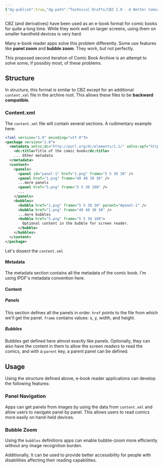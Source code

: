 ```yaml
---
{"dg-publish":true,"dg-path":"Technical Drafts/CBZ 2.0 - A Better Comic Book Archive.md","permalink":"/technical-drafts/cbz-2-0-a-better-comic-book-archive/","title":"CBZ 2.0 - A Better Comic Book Format","tags":["techincal-draft","ebook","comic-book"]}
---
```



CBZ (and derivatives) have been used as an e-book format for comic books for quite a long time. While they work well on larger screens, using them on smaller handheld devices is very hard.

Many e-book reader apps solve this problem differently. Some use features like **panel zoom** and **bubble zoom**. They work, but not perfectly.

This proposed second iteration of Comic Book Archive is an attempt to solve some, if possibly most, of these problems.

## Structure
In structure, this format is similar to CBZ except for an additional `content.xml` file in the archive root. This allows these files to be **backward compatible**.

### Content.xml
The `content.xml` file will contain several sections. A rudimentary example here:

```xml
<?xml version="1.0" encoding="utf-8"?>
<package version="2.0">
  <metadata xmlns:dc="http://purl.org/dc/elements/1.1/" xmlns:opf="http://www.idpf.org/2007/opf">
    <dc:title>Title of the comic book</dc:title>
    ... Other metadata
  </metadata>
  <content>
    <panels>
      <panel id="panel-1" href="1.png" frame="5 5 30 30" />
      <panel href="1.png" frame="40 40 30 30" />
      ...more panels
      <panel href="5.png" frame="5 5 30 100" />
      ...
    </panels>
    <bubbles>
      <bubble href="1.png" frame="5 5 30 30" parent="#panel-1" />
      <bubble href="1.png" frame="40 40 30 30" />
      ...more bubbles
      <bubble href="5.png" frame="5 5 30 100">
        Optional content in the bubble for screen reader.
      </bubble>
    </bubbles>
  </content>
</package>
```

Let's dissect the `content.xml`

#### Metadata
The metadata section contains all the metadata of the comic book. I'm using IPDF's metadata convention here.

#### Content
##### Panels
This section defines all the panels in order. `href` points to the file from which we'll get the panel. `frame` contains values: x, y, width, and height.

##### Bubbles
Bubbles get defined here almost exactly like panels. Optionally, they can also have the content in them to allow the screen readers to read the comics, and with a `parent` key, a parent panel can be defined.

## Usage
Using the structure defined above, e-book reader applications can develop the following features:

### Panel Navigation
Apps can get panels from images by using the data from `content.xml` and allow users to navigate panel by panel. This allows users to read comics more easily on hand-held devices.

### Bubble Zoom
Using the `bubbles` definitions apps can enable bubble-zoom more efficiently without any image recognition burden.

Additionally, It can be used to provide better accessibility for people with disabilities affecting their reading capabilities.